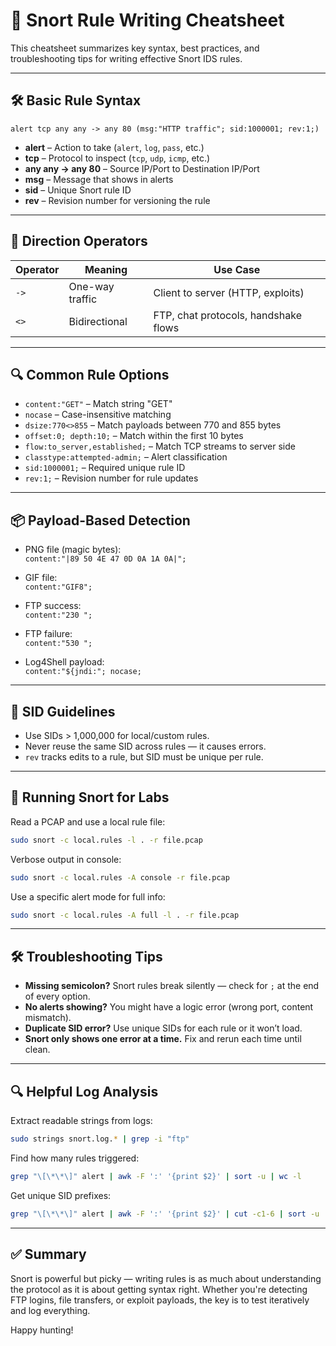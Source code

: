 # 🧩 Snort Rule Writing Cheatsheet

This cheatsheet summarizes key syntax, best practices, and troubleshooting tips for writing effective Snort IDS rules.

---

## 🛠️ Basic Rule Syntax

```snort
alert tcp any any -> any 80 (msg:"HTTP traffic"; sid:1000001; rev:1;)
```

- **alert** – Action to take (`alert`, `log`, `pass`, etc.)
- **tcp** – Protocol to inspect (`tcp`, `udp`, `icmp`, etc.)
- **any any -> any 80** – Source IP/Port to Destination IP/Port
- **msg** – Message that shows in alerts
- **sid** – Unique Snort rule ID
- **rev** – Revision number for versioning the rule

---

## 🔀 Direction Operators

| Operator | Meaning         | Use Case                              |
|----------|------------------|----------------------------------------|
| `->`     | One-way traffic  | Client to server (HTTP, exploits)      |
| `<>`     | Bidirectional    | FTP, chat protocols, handshake flows   |

---

## 🔍 Common Rule Options

- `content:"GET"` – Match string "GET"
- `nocase` – Case-insensitive matching
- `dsize:770<>855` – Match payloads between 770 and 855 bytes
- `offset:0; depth:10;` – Match within the first 10 bytes
- `flow:to_server,established;` – Match TCP streams to server side
- `classtype:attempted-admin;` – Alert classification
- `sid:1000001;` – Required unique rule ID
- `rev:1;` – Revision number for rule updates

---

## 📦 Payload-Based Detection

- PNG file (magic bytes):  
  `content:"|89 50 4E 47 0D 0A 1A 0A|";`

- GIF file:  
  `content:"GIF8";`

- FTP success:  
  `content:"230 ";`

- FTP failure:  
  `content:"530 ";`

- Log4Shell payload:  
  `content:"${jndi:"; nocase;`

---

## 🧠 SID Guidelines

- Use SIDs > 1,000,000 for local/custom rules.
- Never reuse the same SID across rules — it causes errors.
- `rev` tracks edits to a rule, but SID must be unique per rule.

---

## 🧪 Running Snort for Labs

Read a PCAP and use a local rule file:

```bash
sudo snort -c local.rules -l . -r file.pcap
```

Verbose output in console:

```bash
sudo snort -c local.rules -A console -r file.pcap
```

Use a specific alert mode for full info:

```bash
sudo snort -c local.rules -A full -l . -r file.pcap
```

---

## 🛠️ Troubleshooting Tips

- **Missing semicolon?** Snort rules break silently — check for `;` at the end of every option.
- **No alerts showing?** You might have a logic error (wrong port, content mismatch).
- **Duplicate SID error?** Use unique SIDs for each rule or it won’t load.
- **Snort only shows one error at a time.** Fix and rerun each time until clean.

---

## 🔍 Helpful Log Analysis

Extract readable strings from logs:

```bash
sudo strings snort.log.* | grep -i "ftp"
```

Find how many rules triggered:

```bash
grep "\[\*\*\]" alert | awk -F ':' '{print $2}' | sort -u | wc -l
```

Get unique SID prefixes:

```bash
grep "\[\*\*\]" alert | awk -F ':' '{print $2}' | cut -c1-6 | sort -u
```

---

## ✅ Summary

Snort is powerful but picky — writing rules is as much about understanding the protocol as it is about getting syntax right. Whether you're detecting FTP logins, file transfers, or exploit payloads, the key is to test iteratively and log everything.

Happy hunting!
